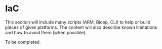 # IaC

This section will include many scripts (ARM, Bicep, CLI) to help or build pieces of given platforms.
The content will also describe known limitations and how to avoid them (when possible).

To be completed.